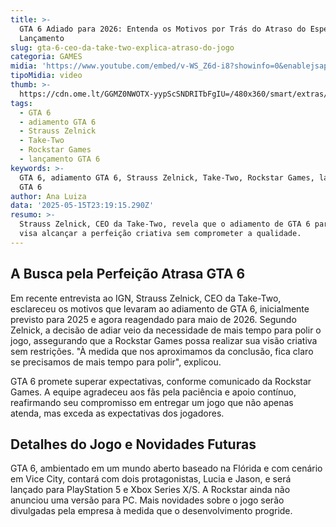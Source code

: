 ```yaml
---
title: >-
  GTA 6 Adiado para 2026: Entenda os Motivos por Trás do Atraso do Esperado
  Lançamento
slug: gta-6-ceo-da-take-two-explica-atraso-do-jogo
categoria: GAMES
midia: 'https://www.youtube.com/embed/v-WS_Z6d-i8?showinfo=0&enablejsapi=1'
tipoMidia: video
thumb: >-
  https://cdn.ome.lt/GGMZ0NWOTX-yypScSNDRITbFgIU=/480x360/smart/extras/conteudos/Design_sem_nome_3.png
tags:
  - GTA 6
  - adiamento GTA 6
  - Strauss Zelnick
  - Take-Two
  - Rockstar Games
  - lançamento GTA 6
keywords: >-
  GTA 6, adiamento GTA 6, Strauss Zelnick, Take-Two, Rockstar Games, lançamento
  GTA 6
author: Ana Luiza
data: '2025-05-15T23:19:15.290Z'
resumo: >-
  Strauss Zelnick, CEO da Take-Two, revela que o adiamento de GTA 6 para 2026
  visa alcançar a perfeição criativa sem comprometer a qualidade.
---
```


## A Busca pela Perfeição Atrasa GTA 6

Em recente entrevista ao IGN, Strauss Zelnick, CEO da Take-Two, esclareceu os motivos que levaram ao adiamento de GTA 6, inicialmente previsto para 2025 e agora reagendado para maio de 2026. Segundo Zelnick, a decisão de adiar veio da necessidade de mais tempo para polir o jogo, assegurando que a Rockstar Games possa realizar sua visão criativa sem restrições. "À medida que nos aproximamos da conclusão, fica claro se precisamos de mais tempo para polir", explicou.

GTA 6 promete superar expectativas, conforme comunicado da Rockstar Games. A equipe agradeceu aos fãs pela paciência e apoio contínuo, reafirmando seu compromisso em entregar um jogo que não apenas atenda, mas exceda as expectativas dos jogadores.

## Detalhes do Jogo e Novidades Futuras

GTA 6, ambientado em um mundo aberto baseado na Flórida e com cenário em Vice City, contará com dois protagonistas, Lucia e Jason, e será lançado para PlayStation 5 e Xbox Series X/S. A Rockstar ainda não anunciou uma versão para PC. Mais novidades sobre o jogo serão divulgadas pela empresa à medida que o desenvolvimento progride.

